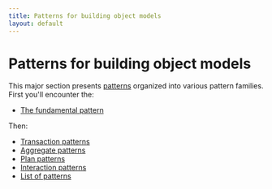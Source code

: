 ```yaml
---
title: Patterns for building object models
layout: default
---
```




# Patterns for building object models 


This major section presents [patterns](/pattern-(for-object-models)) organized into
various pattern families. First you'll encounter the:
*  [The fundamental pattern](/the-fundamental-pattern) 

Then:
*  [Transaction patterns](/transaction-patterns) 
*  [Aggregate patterns](/aggregate-patterns) 
*  [Plan patterns](/plan-patterns) 
*  [Interaction patterns](/interaction-patterns) 
*  [List of patterns](/list-of-patterns) 

